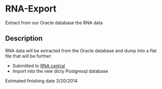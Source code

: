 RNA-Export
==========

Extract from our Oracle database the RNA data

## Description
RNA data will be extracted from the Oracle database and dump into a flat file that will be further:

* Submitted to [RNA central](http://rnacentral.org/)
* Import into the new dicty Postgresql database

Estimated finishing date 3/20/2014


